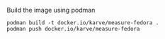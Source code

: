 Build the image using podman
```
podman build -t docker.io/karve/measure-fedora .
podman push docker.io/karve/measure-fedora
```
